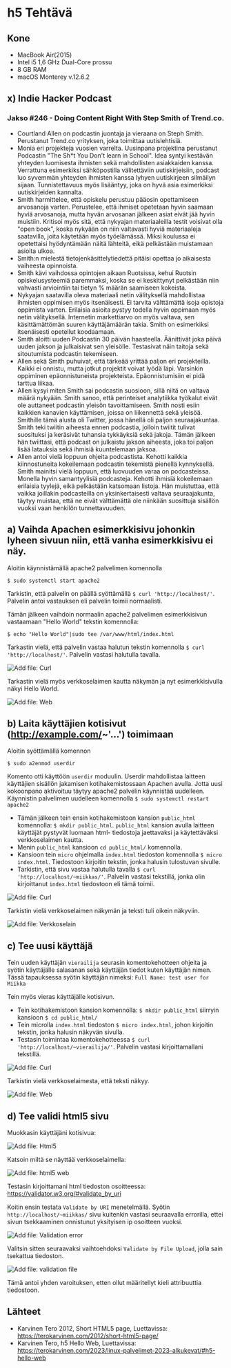 # h5 Tehtävä

## Kone
- MacBook Air(2015)
- Intel i5 1,6 GHz Dual-Core prossu
- 8 GB RAM
- macOS Monterey v.12.6.2

## x) Indie Hacker Podcast

### Jakso #246 - Doing Content Right With Step Smith of Trend.co.


- Courtland Allen on podcastin juontaja ja vieraana on Steph Smith. Perustanut Trend.co yrityksen, joka toimittaa uutislehtisiä.
- Monia eri projekteja vuosien varrelta. Uusinpana projektina perustanut Podcastin "The Sh*t You Don't learn in School". Idea syntyi kestävän yhteyden luomisesta ihmisten sekä mahdollisten asiakkaiden kanssa. Verrattuna esimerkiksi sähköpostilla välitettäviin uutiskirjeisiin, podcast luo syvemmän yhteyden ihmisten kanssa lyhyen uutiskirjeen silmäilyn sijaan. Tunnistettavuus myös lisääntyy, joka on hyvä asia esimerkiksi uutiskirjeiden kannalta.
- Smith harmittelee, että opiskelu perustuu pääosin opettamiseen arvosanoja varten. Perustelee, että ihmiset opetetaan hyvin saamaan hyviä arvosanoja, mutta hyvän arvosanan jälkeen asiat eivät jää hyvin muistiin. Kritisoi myös sitä, että nykyajan materiaaleilla testit voisivat olla "open book", koska nykyään on niin valtavasti hyviä materiaaleja saatavilla, joita käytetään myös työelämässä. Miksi koulussa ei opetettaisi hyödyntämään näitä lähteitä, eikä pelkästään muistamaan asioita ulkoa.
- Smith:n mielestä tietojenkäsittelytiedettä pitäisi opettaa jo aikaisesta vaiheesta opinnoista. 
- Smith kävi vaihdossa opintojen aikaan Ruotsissa, kehui Ruotsin opiskelusysteemiä paremmaksi, koska se ei keskittynyt pelkästään niin vahvasti arviointiin tai tietyn % määrän saamiseen kokeista.
-  Nykyajan saatavilla oleva materiaali netin välityksellä mahdollistaa ihmisten oppimisen myös itsenäisesti. Ei tarvita välttämättä isoja opistoja oppimista varten. Erilaisia asioita pystyy todella hyvin oppimaan myös netin välityksellä. Internetin markettiarvo on myös valtava, sen käsittämättömän suuren käyttäjämäärän takia. Smith on esimerkiksi itsenäisesti opetellut koodaamaan.
-  Smith aloitti uuden Podcastin 30 päivän haasteella. Äänittivät joka päivä uuden jakson ja julkaisivat sen yleisölle. Testasivat näin taitoja sekä sitoutumista podcastin tekemiseen. 
-  Allen sekä Smith puhuivat, että tärkeää yrittää paljon eri projekteilla. Kaikki ei onnistu, mutta jotkut projektit voivat lyödä läpi. Varsinkin oppiminen epäonnistuneista projekteista. Epäonnistumisiin ei pidä tarttua liikaa. 
-  Allen kysyi miten Smith sai podcastin suosioon, sillä niitä on valtava määrä nykyään. Smith sanoo, että perinteiset analytiikka työkalut eivät ole auttaneet podcastin yleisön tavoittamiseen. Smith nosti esiin kaikkien kanavien käyttämisen, joissa on liikennettä sekä yleisöä. Smithille tämä alusta oli Twitter, jossa hänellä oli paljon seuraajakuntaa. Smith teki twiitin aiheesta ennen podcastia, jolloin twiitit tulivat suosituksi ja keräsivät tuhansia tykkäyksiä sekä jakoja. Tämän jälkeen hän twiittasi, että podcast on julkaistu jakson aiheesta, joka toi paljon lisää latauksia sekä ihmisiä kuuntelemaan jaksoa.
-  Allen antoi vielä loppuun ohjeita podcastista. Kehotti kaikkia kiinnostuneita kokeilemaan podcastin tekemistä pienellä kynnyksellä. Smith mainitsi vielä loppuun, että luovuuden varaa on podcasteissa. Monella hyvin samantyylisiä podcasteja. Kehotti ihmisiä kokeilemaan erilaisia tyylejä, eikä pelkästään katsomaan listoja. Hän muistuttaa, että vaikka joillakin podcasteilla on yksinkertaisesti valtava seuraajakunta, täytyy muistaa, että ne eivät välttämättä ole niinkään suosittuja sisällön vuoksi vaan henkilön tunnettavuuden. 


## a) Vaihda Apachen esimerkkisivu johonkin lyheen sivuun niin, että vanha esimerkkisivu ei näy.

Aloitin käynnistämällä apache2 palvelimen komennolla

    $ sudo systemctl start apache2
   
Tarkistin, että palvelin on päällä syöttämällä ``$ curl 'http://localhost/'``. Palvelin antoi vastauksen eli palvelin toimii normaalisti.

Tämän jälkeen vaihdoin normaalin apache2 palvelimen esimerkkisivun vastaamaan "Hello World" tekstin komennolla:

    $ echo "Hello World"|sudo tee /var/www/html/index.html
    
Tarkastin vielä, että palvelin vastaa halutun tekstin komennolla ``$ curl 'http://localhost/'``. Palvelin vastasi halutulla tavalla. 

![Add file: Curl](curl-helloworld.png)

Tarkastin vielä myös verkkoselaimen kautta näkymän ja nyt esimerkkisivulla näkyi Hello World.

![Add file: Web](web-helloworld.png)

## b) Laita käyttäjien kotisivut (http://example.com/~'...') toimimaan

Aloitin syöttämällä komennon

    $ sudo a2enmod userdir
   
Komento otti käyttöön ``userdir`` moduulin. Userdir mahdollistaa laitteen käyttäjien sisällön jakamisen kotihakemistossaan Apachen avulla. Jotta uusi kokoonpano aktivoituu täytyy apache2 palvelin käynnistää uudelleen. Käynnistin palvelimen uudelleen komennolla ``$ sudo systemctl restart apache2``

- Tämän jälkeen tein ensin kotihakemistoon kansion ``public_html`` komennolla: ``$ mkdir public_html``. ``public_html`` kansion avulla laitteen käyttäjät pystyvät luomaan html- tiedostoja jaettavaksi ja käytettäväksi verkkoselaimen kautta.
- Menin ``public_html`` kansioon ``cd public_html/`` komennolla. 
- Kansioon tein ``micro`` ohjelmalla ``index.html`` tiedoston komennolla ``$ micro index.html``. Tiedostoon kirjoitin tekstin, jonka halusin tulostuvan sivulle. 
- Tarkistin, että sivu vastaa halutulla tavalla ``$ curl 'http://localhost/~miikkas/'``. Palvelin vastasi tekstillä, jonka olin kirjoittanut ``index.html`` tiedostoon eli tämä toimii.

![Add file: Curl](web-helloms.png)

Tarkistin vielä verkkoselaimen näkymän ja teksti tuli oikein näkyviin.

![Add file: Verkkoselain](curl-helloms.png)

## c) Tee uusi käyttäjä

Tein uuden käyttäjän ``vierailija`` seurasin komentokehotteen ohjeita ja syötin käyttäjälle salasanan sekä käyttäjän tiedot kuten käyttäjän nimen. Tässä tapauksessa syötin käyttäjän nimeksi: ``Full Name: test user for Miikka``

Tein myös vieras käyttäjälle kotisivun. 

- Tein kotihakemistoon kansion komennolla: ``$ mkdir public_html`` siirryin kansioon ``$ cd public_html/``
- Tein microlla ``index.html`` tiedoston ``$ micro index.html``, johon kirjoitin tekstin, jonka halusin näkyvän sivulla.
- Testasin toimintaa komentokehotteessa ``$ curl 'http://localhost/~vierailija/'``. Palvelin vastasi kirjoittamallani tekstillä.

![Add file: Curl](curl-hello-vierailija.png)

Tarkistin vielä verkkoselaimesta, että teksti näkyy.

![Add file: Web](web-hello-vierailija.png)

## d) Tee validi html5 sivu

Muokkasin käyttäjäni kotisivua:

![Add file: Html5](console-html5.png)

Katsoin miltä se näyttää verkkoselaimella:

![Add file: html5 web](web-html5.png)

Testasin kirjoittamani html tiedoston osoitteessa: https://validator.w3.org/#validate_by_uri 

Koitin ensin testata ``Validate by URI`` menetelmällä. Syötin ``http://localhost/~miikkas/`` sivu kuitenkin vastasi seuraavalla errorilla, ettei sivun tsekkaaminen onnistunut yksityisen ip osoitteen vuoksi.

![Add file: Validation error](validation-error.png)

Valitsin sitten seuraavaksi vaihtoehdoksi ``Validate by File Upload``, jolla sain tsekattua tiedoston.

![Add file: validation file](validation-file.png)

Tämä antoi yhden varoituksen, etten ollut määritellyt kieli attribuuttia tiedostoon.

## Lähteet

- Karvinen Tero 2012, Short HTML5 page, Luettavissa: https://terokarvinen.com/2012/short-html5-page/
- Karvinen Tero, h5 Hello Web, Luettavissa: https://terokarvinen.com/2023/linux-palvelimet-2023-alkukevat/#h5-hello-web
